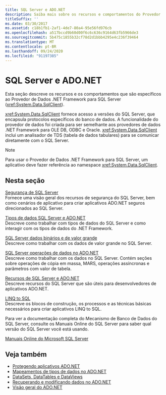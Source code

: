```yaml
---
title: SQL Server e ADO.NET
description: Saiba mais sobre os recursos e comportamentos do Provedor de Dados de .NET Framework para SQL Server, que encapsula protocolos específicos de banco de dados.
titleSuffix: ''
ms.date: 03/30/2017
ms.assetid: c18b1fb1-2af1-4de7-80a4-95e56fd976cb
ms.openlocfilehash: a517bccd9b60d00f6c6c636c9164d63fb5966de3
ms.sourcegitcommit: 5b475c1855b32cf78d2d1bbb4295e4c236f39464
ms.translationtype: MT
ms.contentlocale: pt-BR
ms.lasthandoff: 09/24/2020
ms.locfileid: "91197385"
---
```

# <a name="sql-server-and-adonet"></a>SQL Server e ADO.NET

Esta seção descreve os recursos e os comportamentos que são específicos ao Provedor de Dados .NET Framework para SQL Server (<xref:System.Data.SqlClient>).  
  
 <xref:System.Data.SqlClient> fornece acesso a versões do SQL Server, que encapsula protocolos específicos do banco de dados. A funcionalidade do provedor de dados foi criada para ser semelhante aos provedores de dados .NET Framework para OLE DB, ODBC e Oracle. <xref:System.Data.SqlClient> inclui um analisador de TDS (tabela de dados tabulares) para se comunicar diretamente com o SQL Server.  
  
> [!NOTE]
> Para usar o Provedor de Dados .NET Framework para SQL Server, um aplicativo deve fazer referência ao namespace <xref:System.Data.SqlClient>.  
  
## <a name="in-this-section"></a>Nesta seção  

 [Segurança de SQL Server](sql-server-security.md)  
 Fornece uma visão geral dos recursos de segurança do SQL Server, bem como cenários de aplicativo para criar aplicativos ADO.NET seguros direcionados ao SQL Server.  
  
 [Tipos de dados SQL Server e ADO.NET](sql-server-data-types.md)  
 Descreve como trabalhar com tipos de dados do SQL Server e como interagir com os tipos de dados do .NET Framework.  
  
 [SQL Server dados binários e de valor grande](sql-server-binary-and-large-value-data.md)  
 Descreve como trabalhar com os dados de valor grande no SQL Server.  
  
 [SQL Server operações de dados no ADO.NET](sql-server-data-operations.md)  
 Descreve como trabalhar com os dados no SQL Server. Contém seções sobre operações de cópia em massa, MARS, operações assíncronas e parâmetros com valor de tabela.  
  
 [Recursos de SQL Server e ADO.NET](sql-server-features-and-adonet.md)  
 Descreve recursos do SQL Server que são úteis para desenvolvedores de aplicativos ADO.NET.  
  
 [LINQ to SQL](./linq/index.md)  
 Descreve os blocos de construção, os processos e as técnicas básicas necessários para criar aplicativos LINQ to SQL.  
  
 Para ver a documentação completa do Mecanismo de Banco de Dados do SQL Server, consulte os Manuais Online do SQL Server para saber qual versão do SQL Server você está usando.  
  
 [Manuais Online do Microsoft SQL Server](/sql/sql-server/sql-server-technical-documentation)  
  
## <a name="see-also"></a>Veja também

- [Protegendo aplicativos ADO.NET](../securing-ado-net-applications.md)
- [Mapeamentos de tipos de dados no ADO.NET](../data-type-mappings-in-ado-net.md)
- [DataSets, DataTables e DataViews](../dataset-datatable-dataview/index.md)
- [Recuperando e modificando dados no ADO.NET](../retrieving-and-modifying-data.md)
- [Visão geral do ADO.NET](../ado-net-overview.md)
